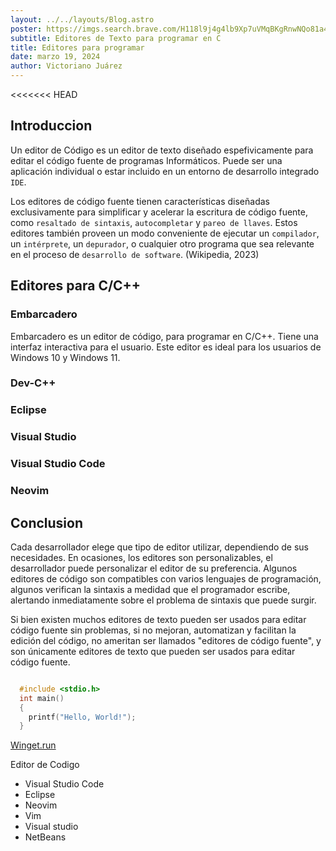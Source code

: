```yaml
---
layout: ../../layouts/Blog.astro
poster: https://imgs.search.brave.com/H118l9j4g4lb9Xp7uVMqBKgRnwNQo81a4UUxjOqHAII/rs:fit:860:0:0/g:ce/aHR0cHM6Ly9pLmVt/ZXpldGEuY29tL3dl/YmxvZy9lZGl0b3Jl/cy1wYXJhLXByb2dy/YW1hci9lZGl0b3Jl/cy1wYXJhLXByb2dy/YW1hci5qcGc
subtitle: Editores de Texto para programar en C
title: Editores para programar
date: marzo 19, 2024
author: Victoriano Juárez
---
```


<<<<<<< HEAD
## Introduccion

Un editor de C&oacute;digo es un editor de texto diseñado espefivicamente para editar el c&oacute;digo fuente de programas Informáticos. Puede ser una aplicaci&oacute;n individual o estar incluido en un entorno de desarrollo integrado `IDE`.

Los editores de código fuente tienen características diseñadas exclusivamente para simplificar y acelerar la escritura de código fuente, como `resaltado de sintaxis`, `autocompletar` y `pareo de llaves`. Estos editores también proveen un modo conveniente de ejecutar un `compilador`, un `intérprete`, un `depurador`, o cualquier otro programa que sea relevante en el proceso de `desarrollo de software`. (Wikipedia, 2023)

## Editores para C/C++

### Embarcadero

Embarcadero es un editor de c&oacute;digo, para programar en C/C++. Tiene una interfaz interactiva para el usuario. 
Este editor es ideal para los usuarios de Windows 10 y Windows 11.



### Dev-C++

### Eclipse

### Visual Studio

### Visual Studio Code

### Neovim

## Conclusion

Cada desarrollador elege que tipo de editor utilizar, dependiendo de sus necesidades. En ocasiones, los editores son personalizables, el desarrollador puede personalizar el editor de su preferencia.  Algunos editores de código son compatibles con varios lenguajes de programación, algunos verifican la sintaxis a medidad que el programador escribe, alertando inmediatamente sobre el problema de sintaxis que puede surgir.

Si bien existen muchos editores de texto pueden ser usados para editar código fuente sin problemas, si no mejoran, automatizan y facilitan la edición del código, no ameritan ser llamados "editores de código fuente", y son únicamente editores de texto que pueden ser usados para editar código fuente.

```c

  #include <stdio.h>
  int main()
  {
    printf("Hello, World!");
  }

```

[Winget.run](https://winget.run/)


Editor de Codigo 

- Visual Studio Code
- Eclipse
- Neovim
- Vim
- Visual studio
- NetBeans